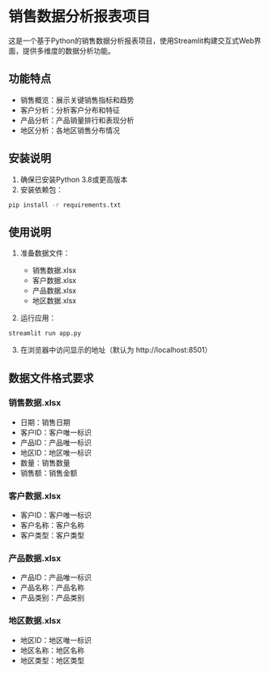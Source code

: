 # 销售数据分析报表项目

这是一个基于Python的销售数据分析报表项目，使用Streamlit构建交互式Web界面，提供多维度的数据分析功能。

## 功能特点

- 销售概览：展示关键销售指标和趋势
- 客户分析：分析客户分布和特征
- 产品分析：产品销量排行和表现分析
- 地区分析：各地区销售分布情况

## 安装说明

1. 确保已安装Python 3.8或更高版本
2. 安装依赖包：
```bash
pip install -r requirements.txt
```

## 使用说明

1. 准备数据文件：
   - 销售数据.xlsx
   - 客户数据.xlsx
   - 产品数据.xlsx
   - 地区数据.xlsx

2. 运行应用：
```bash
streamlit run app.py
```

3. 在浏览器中访问显示的地址（默认为 http://localhost:8501）

## 数据文件格式要求

### 销售数据.xlsx
- 日期：销售日期
- 客户ID：客户唯一标识
- 产品ID：产品唯一标识
- 地区ID：地区唯一标识
- 数量：销售数量
- 销售额：销售金额

### 客户数据.xlsx
- 客户ID：客户唯一标识
- 客户名称：客户名称
- 客户类型：客户类型

### 产品数据.xlsx
- 产品ID：产品唯一标识
- 产品名称：产品名称
- 产品类别：产品类别

### 地区数据.xlsx
- 地区ID：地区唯一标识
- 地区名称：地区名称
- 地区类型：地区类型 